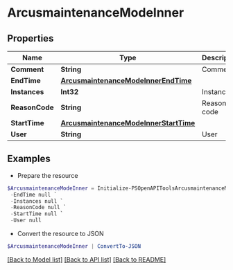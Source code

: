 # ArcusmaintenanceModeInner
## Properties

Name | Type | Description | Notes
------------ | ------------- | ------------- | -------------
**Comment** | **String** | Comments | [optional] 
**EndTime** | [**ArcusmaintenanceModeInnerEndTime**](ArcusmaintenanceModeInnerEndTime.md) |  | [optional] 
**Instances** | **Int32** | Instances | [optional] 
**ReasonCode** | **String** | Reason code | [optional] 
**StartTime** | [**ArcusmaintenanceModeInnerStartTime**](ArcusmaintenanceModeInnerStartTime.md) |  | [optional] 
**User** | **String** | User | [optional] 

## Examples

- Prepare the resource
```powershell
$ArcusmaintenanceModeInner = Initialize-PSOpenAPIToolsArcusmaintenanceModeInner  -Comment null `
 -EndTime null `
 -Instances null `
 -ReasonCode null `
 -StartTime null `
 -User null
```

- Convert the resource to JSON
```powershell
$ArcusmaintenanceModeInner | ConvertTo-JSON
```

[[Back to Model list]](../README.md#documentation-for-models) [[Back to API list]](../README.md#documentation-for-api-endpoints) [[Back to README]](../README.md)


